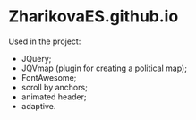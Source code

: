 # ZharikovaES.github.io
Used in the project:
- JQuery;
- JQVmap (plugin for creating a political map);
- FontAwesome;
- scroll by anchors;
- animated header;
- adaptive.
